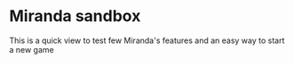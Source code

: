 # Miranda sandbox
This is a quick view to test few Miranda's features and an easy way to start a new game
